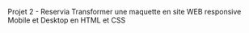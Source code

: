 Projet 2 - Reservia
Transformer une maquette en site WEB responsive Mobile et Desktop en HTML et CSS
